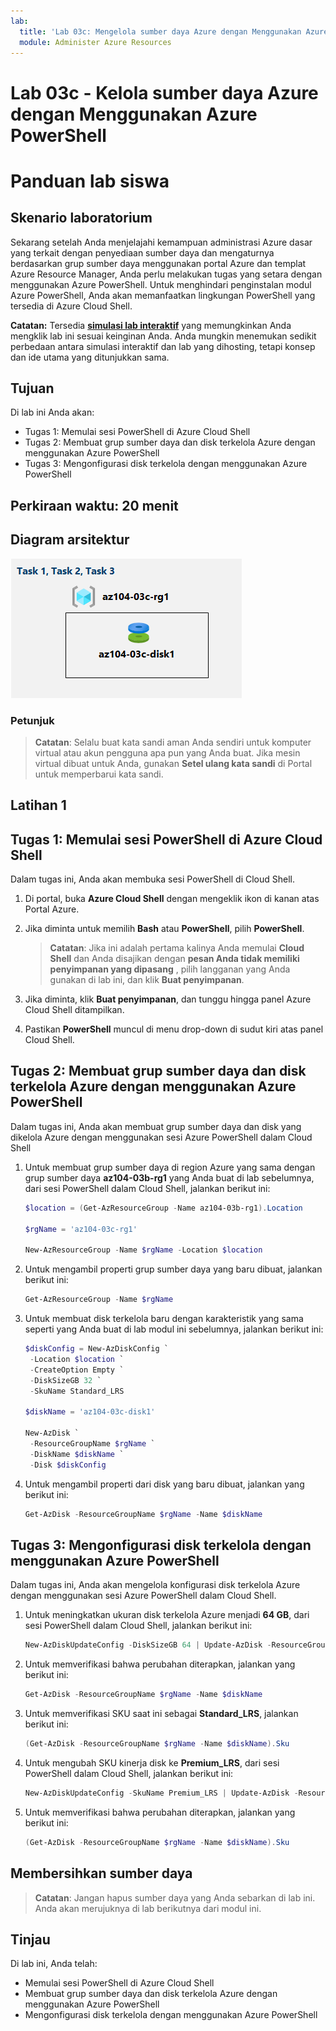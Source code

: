 ```yaml
---
lab:
  title: 'Lab 03c: Mengelola sumber daya Azure dengan Menggunakan Azure PowerShell (opsional)'
  module: Administer Azure Resources
---
```


# Lab 03c - Kelola sumber daya Azure dengan Menggunakan Azure PowerShell
# Panduan lab siswa

## Skenario laboratorium

Sekarang setelah Anda menjelajahi kemampuan administrasi Azure dasar yang terkait dengan penyediaan sumber daya dan mengaturnya berdasarkan grup sumber daya menggunakan portal Azure dan templat Azure Resource Manager, Anda perlu melakukan tugas yang setara dengan menggunakan Azure PowerShell. Untuk menghindari penginstalan modul Azure PowerShell, Anda akan memanfaatkan lingkungan PowerShell yang tersedia di Azure Cloud Shell.

**Catatan:** Tersedia **[simulasi lab interaktif](https://mslabs.cloudguides.com/guides/AZ-104%20Exam%20Guide%20-%20Microsoft%20Azure%20Administrator%20Exercise%206)** yang memungkinkan Anda mengklik lab ini sesuai keinginan Anda. Anda mungkin menemukan sedikit perbedaan antara simulasi interaktif dan lab yang dihosting, tetapi konsep dan ide utama yang ditunjukkan sama. 

## Tujuan

Di lab ini Anda akan:

+ Tugas 1: Memulai sesi PowerShell di Azure Cloud Shell
+ Tugas 2: Membuat grup sumber daya dan disk terkelola Azure dengan menggunakan Azure PowerShell
+ Tugas 3: Mengonfigurasi disk terkelola dengan menggunakan Azure PowerShell

## Perkiraan waktu: 20 menit

## Diagram arsitektur

![gambar](../media/lab03c.png)

### Petunjuk

> **Catatan**: Selalu buat kata sandi aman Anda sendiri untuk komputer virtual atau akun pengguna apa pun yang Anda buat. Jika mesin virtual dibuat untuk Anda, gunakan **Setel ulang kata sandi** di Portal untuk memperbarui kata sandi. 

## Latihan 1

## Tugas 1: Memulai sesi PowerShell di Azure Cloud Shell

Dalam tugas ini, Anda akan membuka sesi PowerShell di Cloud Shell. 

1. Di portal, buka **Azure Cloud Shell** dengan mengeklik ikon di kanan atas Portal Azure.

1. Jika diminta untuk memilih **Bash** atau **PowerShell**, pilih **PowerShell**. 

    >**Catatan**: Jika ini adalah pertama kalinya Anda memulai **Cloud Shell** dan Anda disajikan dengan **pesan Anda tidak memiliki penyimpanan yang dipasang** , pilih langganan yang Anda gunakan di lab ini, dan klik **Buat penyimpanan**. 

1. Jika diminta, klik **Buat penyimpanan**, dan tunggu hingga panel Azure Cloud Shell ditampilkan. 

1. Pastikan **PowerShell** muncul di menu drop-down di sudut kiri atas panel Cloud Shell.

## Tugas 2: Membuat grup sumber daya dan disk terkelola Azure dengan menggunakan Azure PowerShell

Dalam tugas ini, Anda akan membuat grup sumber daya dan disk yang dikelola Azure dengan menggunakan sesi Azure PowerShell dalam Cloud Shell

1. Untuk membuat grup sumber daya di region Azure yang sama dengan grup sumber daya **az104-03b-rg1** yang Anda buat di lab sebelumnya, dari sesi PowerShell dalam Cloud Shell, jalankan berikut ini:

   ```powershell
   $location = (Get-AzResourceGroup -Name az104-03b-rg1).Location

   $rgName = 'az104-03c-rg1'

   New-AzResourceGroup -Name $rgName -Location $location
   ```
1. Untuk mengambil properti grup sumber daya yang baru dibuat, jalankan berikut ini:

   ```powershell
   Get-AzResourceGroup -Name $rgName
   ```
1. Untuk membuat disk terkelola baru dengan karakteristik yang sama seperti yang Anda buat di lab modul ini sebelumnya, jalankan berikut ini:

   ```powershell
   $diskConfig = New-AzDiskConfig `
    -Location $location `
    -CreateOption Empty `
    -DiskSizeGB 32 `
    -SkuName Standard_LRS

   $diskName = 'az104-03c-disk1'

   New-AzDisk `
    -ResourceGroupName $rgName `
    -DiskName $diskName `
    -Disk $diskConfig
   ```

1. Untuk mengambil properti dari disk yang baru dibuat, jalankan yang berikut ini:

   ```powershell
   Get-AzDisk -ResourceGroupName $rgName -Name $diskName
   ```

## Tugas 3: Mengonfigurasi disk terkelola dengan menggunakan Azure PowerShell

Dalam tugas ini, Anda akan mengelola konfigurasi disk terkelola Azure dengan menggunakan sesi Azure PowerShell dalam Cloud Shell. 

1. Untuk meningkatkan ukuran disk terkelola Azure menjadi **64 GB**, dari sesi PowerShell dalam Cloud Shell, jalankan berikut ini:

   ```powershell
   New-AzDiskUpdateConfig -DiskSizeGB 64 | Update-AzDisk -ResourceGroupName $rgName -DiskName $diskName
   ```

1. Untuk memverifikasi bahwa perubahan diterapkan, jalankan yang berikut ini:

   ```powershell
   Get-AzDisk -ResourceGroupName $rgName -Name $diskName
   ```

1. Untuk memverifikasi SKU saat ini sebagai **Standard_LRS**, jalankan berikut ini:

   ```powershell
   (Get-AzDisk -ResourceGroupName $rgName -Name $diskName).Sku
   ```

1. Untuk mengubah SKU kinerja disk ke **Premium_LRS**, dari sesi PowerShell dalam Cloud Shell, jalankan berikut ini:

   ```powershell
   New-AzDiskUpdateConfig -SkuName Premium_LRS | Update-AzDisk -ResourceGroupName $rgName -DiskName $diskName
   ```

1. Untuk memverifikasi bahwa perubahan diterapkan, jalankan yang berikut ini:

   ```powershell
   (Get-AzDisk -ResourceGroupName $rgName -Name $diskName).Sku
   ```

## Membersihkan sumber daya

   >**Catatan**: Jangan hapus sumber daya yang Anda sebarkan di lab ini. Anda akan merujuknya di lab berikutnya dari modul ini.

## Tinjau

Di lab ini, Anda telah:

- Memulai sesi PowerShell di Azure Cloud Shell
- Membuat grup sumber daya dan disk terkelola Azure dengan menggunakan Azure PowerShell
- Mengonfigurasi disk terkelola dengan menggunakan Azure PowerShell
